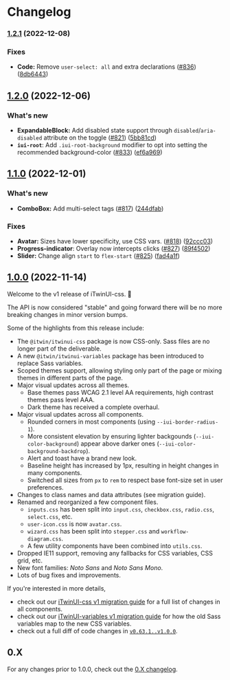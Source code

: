 # Changelog

### [1.2.1](https://www.github.com/iTwin/iTwinUI/compare/v1.2.0...v1.2.1) (2022-12-08)


### Fixes

* **Code:** Remove `user-select: all` and extra declarations ([#836](https://www.github.com/iTwin/iTwinUI/issues/836)) ([8db6443](https://www.github.com/iTwin/iTwinUI/commit/8db64436470527571eae321272ac1cf1555e13c9))

## [1.2.0](https://www.github.com/iTwin/iTwinUI/compare/v1.1.0...v1.2.0) (2022-12-06)

### What's new

* **ExpandableBlock:** Add disabled state support through `disabled`/`aria-disabled` attribute on the toggle ([#821](https://www.github.com/iTwin/iTwinUI/issues/821)) ([5bb81cd](https://www.github.com/iTwin/iTwinUI/commit/5bb81cd016a4e9aecdbd5a9b3bfaa0c79976d81e))
* **`iui-root`**: Add `.iui-root-background` modifier to opt into setting the recommended background-color ([#833](https://www.github.com/iTwin/iTwinUI/issues/833)) ([ef6a969](https://www.github.com/iTwin/iTwinUI/commit/ef6a96977ce2e0d60a7e5ca2bb1f5b30bc6c35fc))

## [1.1.0](https://www.github.com/iTwin/iTwinUI/compare/v1.0.0...v1.1.0) (2022-12-01)

### What's new

* **ComboBox:** Add multi-select tags ([#817](https://www.github.com/iTwin/iTwinUI/issues/817)) ([244dfab](https://www.github.com/iTwin/iTwinUI/commit/244dfab8338035000d95260caf534a04d698ffdb))

### Fixes

* **Avatar:** Sizes have lower specificity, use CSS vars. ([#818](https://www.github.com/iTwin/iTwinUI/issues/818)) ([92ccc03](https://www.github.com/iTwin/iTwinUI/commit/92ccc0337777e97ab3b55d52b8ce1548e3026485))
* **Progress-indicator**: Overlay now intercepts clicks ([#827](https://www.github.com/iTwin/iTwinUI/issues/827)) ([89f4502](https://www.github.com/iTwin/iTwinUI/commit/89f4502460fd7a4fe5244b57997cc7d9800e8fdd))
* **Slider:** Change align `start` to `flex-start` ([#825](https://www.github.com/iTwin/iTwinUI/issues/825)) ([fad4a1f](https://www.github.com/iTwin/iTwinUI/commit/fad4a1f3068354ea18b4d0d8f08d1725d4887211))

## [1.0.0](https://www.github.com/iTwin/iTwinUI/compare/v0.63.1...v1.0.0) (2022-11-14)

Welcome to the v1 release of iTwinUI-css. 🎉

The API is now considered "stable" and going forward there will be no more breaking changes in minor version bumps.

Some of the highlights from this release include:

- The `@itwin/itwinui-css` package is now CSS-only. Sass files are no longer part of the deliverable.
- A new `@itwin/itwinui-variables` package has been introduced to replace Sass variables.
- Scoped themes support, allowing styling only part of the page or mixing themes in different parts of the page.
- Major visual updates across all themes.
  - Base themes pass WCAG 2.1 level AA requirements, high contrast themes pass level AAA.
  - Dark theme has received a complete overhaul.
- Major visual updates across all components.
  - Rounded corners in most components (using `--iui-border-radius-1`).
  - More consistent elevation by ensuring lighter backgounds (`--iui-color-background`) appear above darker ones (`--iui-color-background-backdrop`).
  - Alert and toast have a brand new look.
  - Baseline height has increased by 1px, resulting in height changes in many components.
  - Switched all sizes from `px` to `rem` to respect base font-size set in user preferences.
- Changes to class names and data attributes (see migration guide).
- Renamed and reorganized a few component files.
  - `inputs.css` has been split into `input.css`, `checkbox.css`, `radio.css`, `select.css`, etc.
  - `user-icon.css` is now `avatar.css`.
  - `wizard.css` has been split into `stepper.css` and `workflow-diagram.css`.
  - A few utility components have been combined into `utils.css`.
- Dropped IE11 support, removing any fallbacks for CSS variables, CSS grid, etc.
- New font families: _Noto Sans_ and _Noto Sans Mono_.
- Lots of bug fixes and improvements.

If you're interested in more details,

- check out our [iTwinUI-css v1 migration guide](https://github.com/iTwin/iTwinUI/wiki/iTwinUI-v1-migration-guide) for a full list of changes in all components.
- check out our [iTwinUI-variables v1 migration guide](https://github.com/iTwin/iTwinUI/wiki/iTwinUI-variables-v1-migration-guide) for how the old Sass variables map to the new CSS variables.
- check out a full diff of code changes in [`v0.63.1..v1.0.0`](https://www.github.com/iTwin/iTwinUI/compare/v0.63.1...v1.0.0).

## 0.X

For any changes prior to 1.0.0, check out the [0.X changelog](https://github.com/iTwin/iTwinUI/blob/v0/packages/itwinui-css/CHANGELOG.md).
